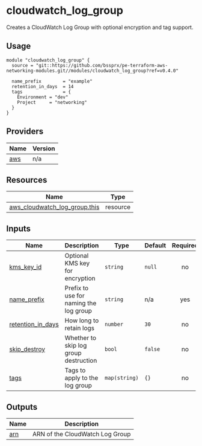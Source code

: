 # cloudwatch_log_group

Creates a CloudWatch Log Group with optional encryption and tag support.

## Usage

```hcl
module "cloudwatch_log_group" {
  source = "git::https://github.com/bssprx/pe-terraform-aws-networking-modules.git//modules/cloudwatch_log_group?ref=v0.4.0"

  name_prefix        = "example"
  retention_in_days  = 14
  tags               = {
    Environment = "dev"
    Project     = "networking"
  }
}
```

<!-- BEGIN_TF_DOCS -->


## Providers

| Name | Version |
|------|---------|
| <a name="provider_aws"></a> [aws](#provider\_aws) | n/a |

## Resources

| Name | Type |
|------|------|
| [aws_cloudwatch_log_group.this](https://registry.terraform.io/providers/hashicorp/aws/latest/docs/resources/cloudwatch_log_group) | resource |

## Inputs

| Name | Description | Type | Default | Required |
|------|-------------|------|---------|:--------:|
| <a name="input_kms_key_id"></a> [kms\_key\_id](#input\_kms\_key\_id) | Optional KMS key for encryption | `string` | `null` | no |
| <a name="input_name_prefix"></a> [name\_prefix](#input\_name\_prefix) | Prefix to use for naming the log group | `string` | n/a | yes |
| <a name="input_retention_in_days"></a> [retention\_in\_days](#input\_retention\_in\_days) | How long to retain logs | `number` | `30` | no |
| <a name="input_skip_destroy"></a> [skip\_destroy](#input\_skip\_destroy) | Whether to skip log group destruction | `bool` | `false` | no |
| <a name="input_tags"></a> [tags](#input\_tags) | Tags to apply to the log group | `map(string)` | `{}` | no |

## Outputs

| Name | Description |
|------|-------------|
| <a name="output_arn"></a> [arn](#output\_arn) | ARN of the CloudWatch Log Group |
<!-- END_TF_DOCS -->
